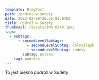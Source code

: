 ```yaml
---
template: BlogPost
path: /podroz-w-sudety
date: 2022-02-08T20:56:01.948Z
title: Podróż w Sudety
thumbnail: /assets/IMG_0248.jpeg
tags:
  - subtags:
      - secondLevelSubtags:
          - secondLevelSubtag: dolnyśląsk
          - secondLevelSubtag: sudety
        subtag: polska
    tag: podróże
---
```

To jest piękna podróż w Sudety
